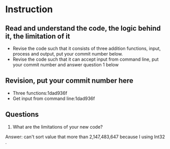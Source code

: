 ﻿# Instruction

## Read and understand the code, the logic behind it, the limitation of it
* Revise the code such that it consists of three addition functions, input, process and output, put your commit number below.
* Revise the code such that it can accept input from command line, put your commit number and answer question 1 below

## Revision, put your commit number here
* Three functions:1dad936f
* Get input from command line:1dad936f

## Questions
1. What are the limitations of your new code?

Answer: can't sort value that more than 2,147,483,647 because I using Int32 .